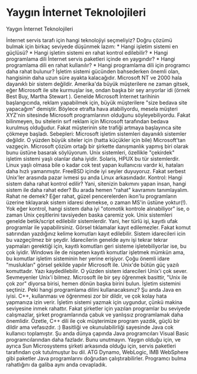 # Yaygın İnternet Teknolojileri


Yaygın İnternet Teknolojileri



 İnternet servis tarafı için hangi teknolojiyi seçmeliyiz?              Doğru çözümü bulmak için birkaç seviyede düşünmek lazım:              * Hangi işletim sistemi en güçlüsü?   * Hangi işletim sistemi en rahat kontrol edilebilir?   * Hangi programlama dili İnternet servis paketleri içinde en yaygındır?   * Hangi programlama dili en rahat kullanılır?    * Hangi programlama dili için programcı daha rahat bulunur?              İşletim sistemi gücünden bahsederken önemli olan, hangisinin daha uzun süre ayakta kalacağıdır. Microsoft NT ve 2000 hala dayanıklı bir sistem değildir. Amerika'da büyük müşterilere ne zaman gitsek, eğer Microsoft ile site kurmuşlar ise, ondan başka bir sey arıyorlar idi (örnek Best Buy, Martha Stewart ). Genelde Microsoft İnternet tarihinin başlangıcında, reklam  yapabilmek için, büyük müşterilere "size bedava site yapacağım" demiştir. Böylece etrafta hava atabiliyordu, mesela müşteri XYZ'nin sitesinde Microsoft programlarının olduğunu söyleyebiliyordu. Fakat bilinmeyen, bu sitelerin sırf reklam için Microsoft tarafından bedava kurulmuş olduğudur.              Fakat müşterinin site trafiği artmaya başlayınca site çökmeye başladı. Sebepleri: Microsoft işletim sistemleri dayanıklı sistemler değildir. O yüzden büyük siteler için (hatta küçükler için bile) Microsoft'tan vazgeçin. Microsoft çözüm ortağı bir şirkette danışmanlık yapmış biri olarak bunu üstüne basarak söylüyorum. Unix sistemleri, özellikle "çekirdek" işletim sistemi yaşlı olanlar daha iyidir. Solaris, HPUX bu tür sistemlerdir. Linux yaşlı olmasa bile o kadar cok test yapan kullanıcısı vardır ki, hataları daha hızlı yamanmıştır. FreeBSD içinde iyi seyler duyuyoruz. Fakat serbest Unix'ler arasında pazar ivmesi şu anda Linux arkasındadır.              Kontrol: Hangi sistem daha rahat kontrol edilir? Yani, sitenizin bakımını yapan insan, hangi sistem ile daha rahat eder? Bu arada hemen "rahat" kavramını tanımlayalım. Rahat ne demek? Eğer rahat, güzel pencerelerden ikon'lu programların üzerine tıklayarak sistem idaresi demekse, o zaman MS'in üstüne yoktur(!).              Yok eğer kontrol, hangi sistem daha iyi "otomotik kontrole alınabiliyor" ise, o zaman Unix çeşitlerini tavsiyeden baska çaremiz yok. Unix sistemleri genelde betik/script edilebilir sistemlerdir. Yani, her türlü işi, kayıtlı ufak programlar ile yapabilirsiniz. Görsel tıklamalar kayıt edilemezler. Fakat komut satırından yazdığınız kelime komutları kayıt edilebilir. Sistem idarecileri icin bu vazgeçilmez bir şeydir. İdarecilerin genelde aynı işi tekrar tekrar yapmaları gerektiği için, kayıtlı komutları geri sisteme işletebiliyorlar ise, bu çok iyidir.              Windows ile de nispeten kayıtlı komutlar işletmek mümkün ama, bu komutlar işletim sisteminin her yerine erişiyor. Çoğu önemli idare "muslukları" görsel şekilde yapılır Microsoft ile. Unix'de bütün güç yazılı komuttadır. Yazı kaydedilebilir. O yüzden sistem idarecileri Unix'i çok sever. Sevmeyenler Unix'i bilmez. Microsoft ile bir şey öğrenmek basittir, "Unix ile çok zor" diyorsa birisi, hemen dönün başka birini bulun.              İşletim sistemini seçtiniz. Peki hangi programlama dilini kullanacaksınız? Şu anda Java en iyisi.  C++, kullanması ve öğrenmesi zor bir dildir, ve çok kolay hata yapmanıza izin verir. İşletim sistemi yazmak için uygundur, çünkü makina seviyesine inmek rahattır. Fakat şirketler için yazılan programlar bu seviyede calışmazlar, şirket programlarında çabuk ve yanlışsız programlamak daha önemlidir. Özetle, C++ dili ile çok müşterimize program yazdık, güçlü bir dildir ama vefasızdır. :)               Basitliği ve okunulabilirliği sayesinde Java cok kullanıcı toplamıştır. Şu anda  dünya çapında Java programcıları Visual Basic programcılarından daha fazladır. Bunu unutmayın. Yaygın olduğu için, ve ayrıca Sun Microsystems şirketi arkasında olduğu için, servis paketleri tarafından çok tutulmuştur bu dil. ATG Dynamo, WebLogic, IMB WebSphere gibi paketler Java programlarını doğrudan çalıştırabilirler.               Programcı bulma rahatlığını da galiba aynı anda cevapladık.




